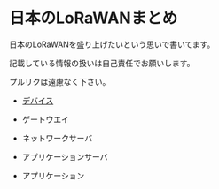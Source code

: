 日本のLoRaWANまとめ
===================

日本のLoRaWANを盛り上げたいという思いで書いてます。

記載している情報の扱いは自己責任でお願いします。

プルリクは遠慮なく下さい。

- [デバイス](https://github.com/tanupoo/lorawan-japan/dev/)

- ゲートウエイ

- ネットワークサーバ

- アプリケーションサーバ

- アプリケーション
